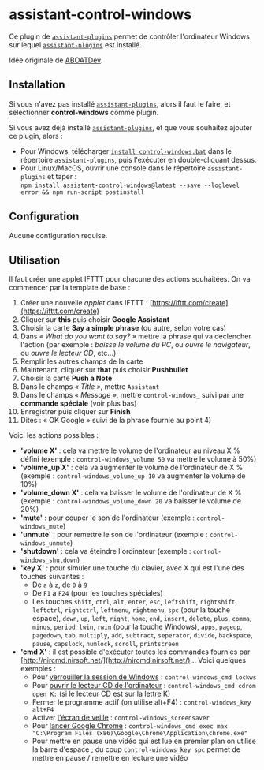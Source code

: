 # assistant-control-windows

Ce plugin de [`assistant-plugins`](https://aymkdn.github.io/assistant-plugins/) permet de contrôler l'ordinateur Windows sur lequel [`assistant-plugins`](https://aymkdn.github.io/assistant-plugins/) est installé.

Idée originale de [ABOATDev](https://github.com/ABOATDev/).

## Installation

Si vous n'avez pas installé [`assistant-plugins`](https://aymkdn.github.io/assistant-plugins/), alors il faut le faire, et sélectionner **control-windows** comme plugin.

Si vous avez déjà installé [`assistant-plugins`](https://aymkdn.github.io/assistant-plugins/), et que vous souhaitez ajouter ce plugin, alors :
  - Pour Windows, télécharger [`install_control-windows.bat`](https://github-proxy.kodono.info/?q=https://raw.githubusercontent.com/Aymkdn/assistant-control-windows/master/install_control-windows.bat&download=install_control-windows.bat) dans le répertoire `assistant-plugins`, puis l'exécuter en double-cliquant dessus.  
  - Pour Linux/MacOS, ouvrir une console dans le répertoire `assistant-plugins` et taper :  
  `npm install assistant-control-windows@latest --save --loglevel error && npm run-script postinstall`

## Configuration

Aucune configuration requise.

## Utilisation

Il faut créer une applet IFTTT pour chacune des actions souhaitées. On va commencer par la template de base :

  1. Créer une nouvelle *applet* dans IFTTT : [https://ifttt.com/create](https://ifttt.com/create)  
  2. Cliquer sur **this** puis choisir **Google Assistant**  
  3. Choisir la carte **Say a simple phrase** (ou autre, selon votre cas)  
  4. Dans *« What do you want to say? »* mettre la phrase qui va déclencher l'action (par exemple : *baisse le volume du PC*, ou *ouvre le navigateur*, ou *ouvre le lecteur CD*, etc...)  
  5. Remplir les autres champs de la carte  
  6. Maintenant, cliquer sur **that** puis choisir **Pushbullet**  
  7. Choisir la carte **Push a Note**  
  8. Dans le champs *« Title »*, mettre `Assistant`  
  9. Dans le champs *« Message »*, mettre `control-windows_` suivi par une **commande spéciale** (voir plus bas)  
  10. Enregistrer puis cliquer sur **Finish**  
  11. Dites : « OK Google » suivi de la phrase fournie au point 4)  
  
Voici les actions possibles : 

  - **'volume X'** : cela va mettre le volume de l'ordinateur au niveau X % défini (exemple : `control-windows_volume 50` va mettre le volume à 50%)
  - **'volume_up X'** : cela va augmenter le volume de l'ordinateur de X % (exemple : `control-windows_volume_up 10` va augmenter le volume de 10%)
  - **'volume_down X'** : cela va baisser le volume de l'ordinateur de X % (exemple : `control-windows_volume_down 20` va baisser le volume de 20%)
  - **'mute'** : pour couper le son de l'ordinateur (exemple : `control-windows_mute`)
  - **'unmute'** : pour remettre le son de l'ordinateur (exemple : `control-windows_unmute`)
  - **'shutdown'** : cela va éteindre l'ordinateur (exemple : `control-windows_shutdown`)
  - **'key X'** : pour simuler une touche du clavier, avec X qui est l'une des touches suivantes :  
    - De `a` à `z`, de `0` à `9`
    - De `F1` à `F24` (pour les touches spéciales)
    - Les touches `shift`, `ctrl`, `alt`, `enter`, `esc`, `leftshift`, `rightshift`, `leftctrl`, `rightctrl`, `leftmenu`, `rightmenu`, `spc` (pour la touche espace), `down`, `up`, `left`, `right`, `home`, `end`, `insert`, `delete`, `plus`, `comma`, `minus`, `period`, `lwin`, `rwin` (pour la touche Windows), `apps`, `pageup`, `pagedown`, `tab`, `multiply`, `add`, `subtract`, `seperator`, `divide`, `backspace`, `pause`, `capslock`, `numlock`, `scroll`, `printscreen`  
  - **'cmd X'** : il est possible d'exécuter toutes les commandes fournies par [http://nircmd.nirsoft.net/](http://nircmd.nirsoft.net/)... Voici quelques exemples :  
    - Pour [verrouiller la session de Windows](http://nircmd.nirsoft.net/lockws.html) : `control-windows_cmd lockws`  
    - Pour [ouvrir le lecteur CD de l'ordinateur](http://nircmd.nirsoft.net/cdrom.html) : `control-windows_cmd cdrom open K:` (si le lecteur CD est sur la lettre K)  
    - Fermer le programme actif (on utilise alt+F4) : `control-windows_key alt+F4`  
    - Activer [l'écran de veille](http://nircmd.nirsoft.net/screensaver.html) : `control-windows_screensaver`
    - Pour [lancer Google Chrome](http://nircmd.nirsoft.net/exec.html) : `control-windows_cmd exec max "C:\Program Files (x86)\Google\Chrome\Application\chrome.exe"`
    - Pour mettre en pause une vidéo qui est lue en premier plan on utilise la barre d'espace ; du coup `control-windows_key spc` permet de mettre en pause / remettre en lecture une vidéo  


